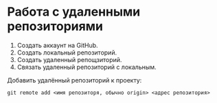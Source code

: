 # Работа с удаленными репозиториями

1. Создать аккаунт на GitHub.
2. Создать локальный репозиторий.
3. Создать удаленный репощзиторий.
4. Связать удаленный репозиторий с локальным.

Добавить удалённый репозиторий к проекту:
```
git remote add <имя репозиторя, обычно origin> <адрес репозитория>
```